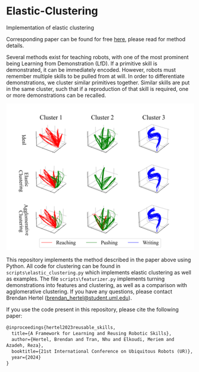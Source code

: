 # Elastic-Clustering
 Implementation of elastic clustering 

Corresponding paper can be found for free [here](https://arxiv.org/abs/2404.18383), please read for method details.

Several methods exist for teaching robots, with one of the most prominent being Learning from Demonstration (LfD). If a primitive skill is demonstrated, it can be immediately encoded. However, robots must remember multiple skills to be pulled from at will. In order to differentiate demonstrations, we cluster similar primitives together. Similar skills are put in the same cluster, such that if a reproduction of that skill is required, one or more demonstrations can be recalled.

<img src="https://github.com/brenhertel/Elastic-Clustering/blob/main/pictures/RAIL/RAIL_cluster_comparison.png" alt="" width="800"/>

This repository implements the method described in the paper above using Python. All code for clustering can be found in `scripts\elastic_clustering.py` which implements elastic clustering as well as examples. The file `scripts\featurizer.py` implements turning demonstrations into features and clustering, as well as a comparison with agglomerative clustering. If you have any questions, please contact Brendan Hertel (brendan_hertel@student.uml.edu).

If you use the code present in this repository, please cite the following paper:
```
@inproceedings{hertel2023reusable_skills,
  title={A Framework for Learning and Reusing Robotic Skills},
  author={Hertel, Brendan and Tran, Nhu and Elkoudi, Meriem and Azadeh, Reza},
  booktitle={21st International Conference on Ubiquitous Robots (UR)},
  year={2024}
}
```
